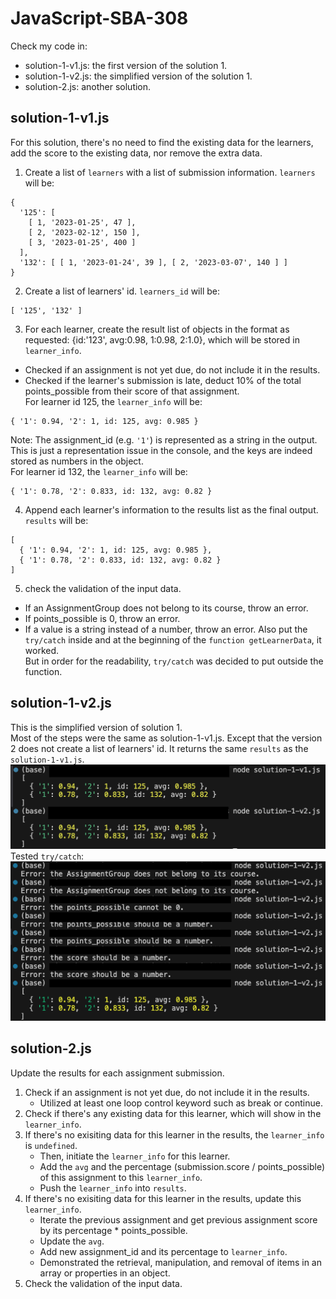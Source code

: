 # JavaScript-SBA-308

Check my code in:
- solution-1-v1.js: the first version of the solution 1.
- solution-1-v2.js: the simplified version of the solution 1.
- solution-2.js: another solution.

## solution-1-v1.js
For this solution, there's no need to find the existing data for the learners, add the score to the existing data, nor remove the extra data.
1. Create a list of ```learners``` with a list of submission information. ```learners``` will be:
```
{
  '125': [
    [ 1, '2023-01-25', 47 ],
    [ 2, '2023-02-12', 150 ],
    [ 3, '2023-01-25', 400 ]
  ],
  '132': [ [ 1, '2023-01-24', 39 ], [ 2, '2023-03-07', 140 ] ]
}
```
2. Create a list of learners' id. ```learners_id``` will be:
```
[ '125', '132' ]
```
3. For each learner, create the result list of objects in the format as requested: {id:'123', avg:0.98, 1:0.98, 2:1.0}, which will be stored in ```learner_info```.
- Checked if an assignment is not yet due, do not include it in the results.
- Checked if the learner's submission is late, deduct 10% of the total points_possible from their score of that assignment.   
For learner id 125, the ```learner_info``` will be:
```
{ '1': 0.94, '2': 1, id: 125, avg: 0.985 }
```
Note: The assignment_id (e.g. ```'1'```) is represented as a string in the output. This is just a representation issue in the console, and the keys are indeed stored as numbers in the object.  
For learner id 132, the ```learner_info``` will be:
```
{ '1': 0.78, '2': 0.833, id: 132, avg: 0.82 }
```
4. Append each learner's information to the results list as the final output. ```results``` will be:
```
[
  { '1': 0.94, '2': 1, id: 125, avg: 0.985 },
  { '1': 0.78, '2': 0.833, id: 132, avg: 0.82 }
]
```
5. check the validation of the input data.
- If an AssignmentGroup does not belong to its course, throw an error.
- If points_possible is 0, throw an error.
- If a value is a string instead of a number, throw an error.
Also put the ```try/catch``` inside and at the beginning of the ```function getLearnerData```, it worked.  
But in order for the readability, ```try/catch``` was decided to put outside the function.

## solution-1-v2.js
This is the simplified version of solution 1.  
Most of the steps were the same as solution-1-v1.js.
Except that the version 2 does not create a list of learners' id.
It returns the same ```results``` as the ```solution-1-v1.js```.  
![results](./results.png)
Tested ```try/catch```:  
![trycatch](./trycatch.png)

## solution-2.js
Update the results for each assignment submission.
1. Check if an assignment is not yet due, do not include it in the results.   
    - Utilized at least one loop control keyword such as break or continue.
2. Check if there's any existing data for this learner, which will show in the ```learner_info```.
3. If there's no exisiting data for this learner in the results, the ```learner_info``` is ```undefined```. 
    - Then, initiate the ```learner_info``` for this learner. 
    - Add the `avg` and the percentage (submission.score / points_possible) of this assignment to this ```learner_info```. 
    - Push the ```learner_info``` into ```results```. 
4. If there's no exisiting data for this learner in the results, update this ```learner_info```. 
    - Iterate the previous assignment and get previous assignment score by its percentage * points_possible. 
    - Update the ```avg```.
    - Add new assignment_id and its percentage to ```learner_info```.
    - Demonstrated the retrieval, manipulation, and removal of items in an array or properties in an object.
5. Check the validation of the input data.
